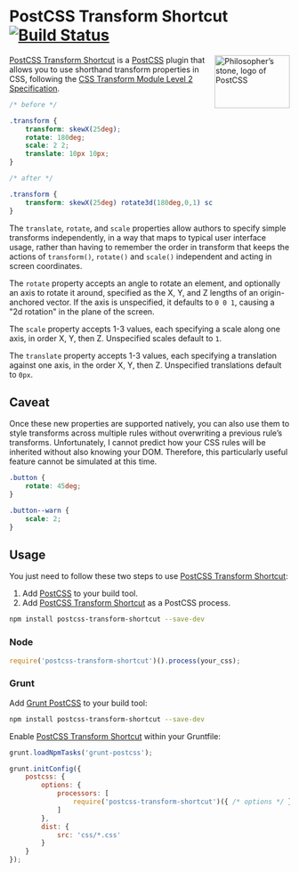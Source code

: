 # PostCSS Transform Shortcut [![Build Status][ci-img]][ci]

<img align="right" width="135" height="95" src="http://postcss.github.io/postcss/logo-leftp.png" title="Philosopher’s stone, logo of PostCSS">

[PostCSS Transform Shortcut] is a [PostCSS] plugin that allows you to use shorthand transform properties in CSS, following the [CSS Transform Module Level 2 Specification](http://drafts.csswg.org/css-transforms-2/).

```css
/* before */

.transform {
    transform: skewX(25deg);
    rotate: 180deg;
    scale: 2 2;
    translate: 10px 10px;
}

/* after */

.transform {
    transform: skewX(25deg) rotate3d(180deg,0,1) scale3d(2,2,1) translate3d(10px,10px,0px);
}

```

The `translate`, `rotate`, and `scale` properties allow authors to specify simple transforms independently, in a way that maps to typical user interface usage, rather than having to remember the order in transform that keeps the actions of `transform()`, `rotate()` and `scale()` independent and acting in screen coordinates.

The `rotate` property accepts an angle to rotate an element, and optionally an axis to rotate it around, specified as the X, Y, and Z lengths of an origin-anchored vector. If the axis is unspecified, it defaults to `0 0 1`, causing a "2d rotation" in the plane of the screen.

The `scale` property accepts 1-3 values, each specifying a scale along one axis, in order X, Y, then Z. Unspecified scales default to `1`.

The `translate` property accepts 1-3 values, each specifying a translation against one axis, in the order X, Y, then Z. Unspecified translations default to `0px`.

## Caveat

Once these new properties are supported natively, you can also use them to style transforms across multiple rules without overwriting a previous rule’s transforms. Unfortunately, I cannot predict how your CSS rules will be inherited without also knowing your DOM. Therefore, this particularly useful feature cannot be simulated at this time.

```css
.button {
    rotate: 45deg;
}

.button--warn {
    scale: 2;
}
```

## Usage

You just need to follow these two steps to use [PostCSS Transform Shortcut]:

1. Add [PostCSS] to your build tool.
2. Add [PostCSS Transform Shortcut] as a PostCSS process.

```sh
npm install postcss-transform-shortcut --save-dev
```

### Node

```js
require('postcss-transform-shortcut')().process(your_css);
```

### Grunt

Add [Grunt PostCSS] to your build tool:

```sh
npm install postcss-transform-shortcut --save-dev
```

Enable [PostCSS Transform Shortcut] within your Gruntfile:

```js
grunt.loadNpmTasks('grunt-postcss');

grunt.initConfig({
    postcss: {
        options: {
            processors: [
                require('postcss-transform-shortcut')({ /* options */ })
            ]
        },
        dist: {
            src: 'css/*.css'
        }
    }
});
```

[ci]: https://travis-ci.org/jonathantneal/postcss-transform-shortcut
[ci-img]: https://travis-ci.org/jonathantneal/postcss-transform-shortcut.svg
[Grunt PostCSS]: https://github.com/nDmitry/grunt-postcss
[PostCSS]: https://github.com/postcss/postcss
[PostCSS Transform Shortcut]: https://github.com/jonathantneal/postcss-transform-shortcut
